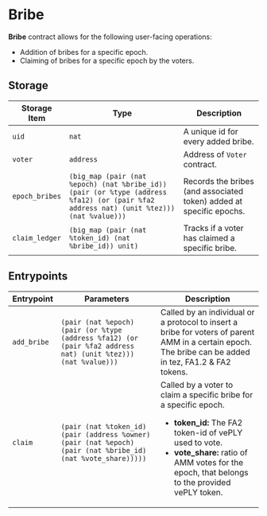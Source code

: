 # Bribe

**Bribe** contract allows for the following user-facing operations:

- Addition of bribes for a specific epoch.
- Claiming of bribes for a specific epoch by the voters.

## Storage

| Storage Item   | Type                                                                                                                                    | Description                                                         |
| -------------- | --------------------------------------------------------------------------------------------------------------------------------------- | ------------------------------------------------------------------- |
| `uid`          | `nat`                                                                                                                                   | A unique id for every added bribe.                                  |
| `voter`        | `address`                                                                                                                               | Address of `Voter` contract.                                        |
| `epoch_bribes` | `(big_map (pair (nat %epoch) (nat %bribe_id)) (pair (or %type (address %fa12) (or (pair %fa2 address nat) (unit %tez))) (nat %value)))` | Records the bribes (and associated token) added at specific epochs. |
| `claim_ledger` | `(big_map (pair (nat %token_id) (nat %bribe_id)) unit)`                                                                                 | Tracks if a voter has claimed a specific bribe.                     |

## Entrypoints

| Entrypoint  | Parameters                                                                                                    | Description                                                                                                                                                                                                                                         |
| ----------- | ------------------------------------------------------------------------------------------------------------- | --------------------------------------------------------------------------------------------------------------------------------------------------------------------------------------------------------------------------------------------------- |
| `add_bribe` | `(pair (nat %epoch) (pair (or %type (address %fa12) (or (pair %fa2 address nat) (unit %tez))) (nat %value)))` | Called by an individual or a protocol to insert a bribe for voters of parent AMM in a certain epoch. The bribe can be added in tez, FA1.2 & FA2 tokens.                                                                                             |
| `claim`     | `(pair (nat %token_id) (pair (address %owner) (pair (nat %epoch) (pair (nat %bribe_id) (nat %vote_share)))))` | Called by a voter to claim a specific bribe for a specific epoch. <ul><li><b>token_id:</b> The FA2 token-id of vePLY used to vote.</li><li><b>vote_share:</b> ratio of AMM votes for the epoch, that belongs to the provided vePLY token.</li></ul> |
